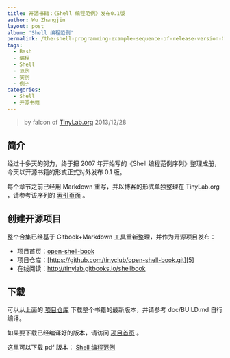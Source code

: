 ```yaml
---
title: 开源书籍：《Shell 编程范例》发布0.1版
author: Wu Zhangjin
layout: post
album: 'Shell 编程范例'
permalink: /the-shell-programming-example-sequence-of-release-version-0-1/
tags:
  - Bash
  - 编程
  - Shell
  - 范例
  - 实例
  - 例子
categories:
  - Shell
  - 开源书籍
---
```


> by falcon of [TinyLab.org][2]
> 2013/12/28


## 简介

经过十多天的努力，终于把 2007 年开始写的《Shell 编程范例序列》整理成册，今天以开源书籍的形式正式对外发布 0.1 版。

每个章节之前已经用 Markdown 重写，并以博客的形式单独整理在 TinyLab.org ，请参考该序列的 [索引页面][3] 。

## 创建开源项目

整个合集已经基于 Gitbook+Markdown 工具重新整理，并作为开源项目发布：

  * 项目首页：[open-shell-book][6]
  * 项目仓库：[https://github.com/tinyclub/open-shell-book.git][5]
  * 在线阅读：<http://tinylab.gitbooks.io/shellbook>

## 下载

可以从上面的 [项目仓库][5] 下载整个书籍的最新版本，并请参考 doc/BUILD.md 自行编译。

如果要下载已经编译好的版本，请访问 [项目首页][6] 。

这里可以下载 pdf 版本： [Shell 编程范例 ][7] 

 [2]: https://tinylab.org
 [3]: /shell-programming-paradigm-series-index-review/
 [5]: https://github.com/tinyclub/open-shell-book/
 [6]: /open-shell-book/
 [7]: https://www.gitbook.com/download/pdf/book/tinylab/shellbook
